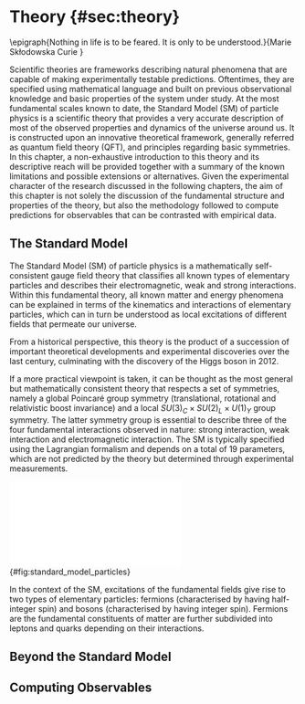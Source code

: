 # Theory {#sec:theory}

\epigraph{Nothing in life is to be feared.
  It is only to be understood.}{Marie Skłodowska Curie }

Scientific theories are frameworks describing natural phenomena that are
capable of making experimentally testable predictions. Oftentimes, they are
specified using mathematical language and built on previous observational
knowledge and basic properties of the system under study. 
At the most fundamental scales known to date,
the Standard Model (SM) of particle physics is a scientific theory that
provides a very accurate description of most of the observed properties
and dynamics of the universe around us. It is constructed upon an innovative
theoretical framework, generally referred as quantum field theory (QFT),
and principles regarding basic symmetries.
In this chapter, a non-exhaustive introduction to this theory and its
descriptive reach will be provided together with a summary of the known
limitations and possible extensions or alternatives.
Given the experimental character of the research discussed in the following
chapters, the aim of this chapter is not solely the discussion of the
fundamental structure and properties of the theory, but also
the methodology followed to compute predictions for observables
that can be contrasted with empirical data.

## The Standard Model

The Standard Model (SM) of particle physics is a mathematically
self-consistent gauge field
theory that classifies all known types of elementary particles and 
describes their electromagnetic, weak and strong interactions.
Within this fundamental theory, all known matter and energy phenomena
can be explained in terms of the kinematics and interactions
of elementary particles, which can in turn be understood as
local excitations of different fields that permeate our universe.

From a historical perspective, this theory is the product of
a succession of important theoretical developments and experimental
discoveries over the last century, culminating
with the discovery of the Higgs boson in 2012.
<!-- Higgs discovery reference and historical perspective reference-->
If a more practical viewpoint is taken, it can be thought
as the most general but mathematically consistent
theory that respects a set of symmetries, namely
a global Poincaré group symmetry (translational, rotational
and relativistic
boost invariance) and a local
$SU(3)_{C}\times SU(2)_{L} \times U(1)_{Y}$
group symmetry. The
latter symmetry group is essential to describe three of the four
fundamental interactions observed in nature: strong interaction,
weak interaction and electromagnetic interaction.
The SM is typically specified using the Lagrangian formalism and depends
on a total of 19 parameters, which are not predicted by the theory
but determined through experimental measurements.

![Standard Model Particles
](gfx/101_chapter_1/Standard_Model_of_Elementary_Particles.pdf){#fig:standard_model_particles}

In the context of the SM, excitations of the fundamental fields
give rise to two types of elementary particles: fermions (characterised
by having half-integer spin) and bosons (characterised by having
integer spin). Fermions are the fundamental constituents of matter
are further subdivided into leptons and quarks depending on their 
interactions.


## Beyond the Standard Model

## Computing Observables





